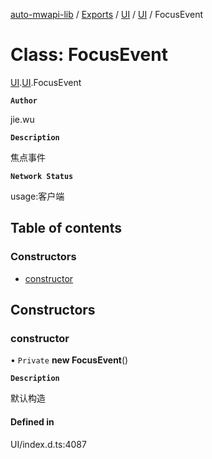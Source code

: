 [auto-mwapi-lib](../README.md) / [Exports](../modules.md) / [UI](../modules/UI.md) / [UI](../modules/UI.UI.md) / FocusEvent

# Class: FocusEvent

[UI](../modules/UI.md).[UI](../modules/UI.UI.md).FocusEvent

**`Author`**

jie.wu

**`Description`**

焦点事件

**`Network Status`**

usage:客户端

## Table of contents

### Constructors

- [constructor](UI.UI.FocusEvent.md#constructor)

## Constructors

### constructor

• `Private` **new FocusEvent**()

**`Description`**

默认构造

#### Defined in

UI/index.d.ts:4087
